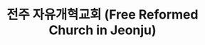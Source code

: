 ---
title: "전주 자유개혁교회 (Free Reformed Church in Jeonju)"
name: "전주 자유개혁교회"
pronouns: "All Church Family"
status:
  icon: "book"
superuser: true
highlight_name: true
role: "하나님을 예배하며 말씀 위에 세워지는 교회"

organizations:
  - name: "전주 자유개혁교회"
    url: "https://frckorea.or.kr"

profiles:
  - icon: "at-symbol"
    label: "이메일 문의"
    url: "mailto:contact@frckorea.org"
  - icon: "facebook"
    label: "페이스북 페이지"
    url: "https://www.facebook.com/irpcfree?locale=ko_KR"
  - icon: "youtube"
    label: "유튜브 채널"
    url: "https://www.youtube.com/@FreeReformedChurch"

interests:
  - "말씀 중심의 예배와 신앙생활"
  - "교회 공동체의 사랑과 섬김"
  - "복음을 전하는 삶"
  - "다음세대 신앙 교육"

education:
  - area: "교회의 소개"
    institution: "전주 자유개혁교회"
    summary: |
      전주 자유개혁교회는 오직 성경에 기초한 개혁주의 신앙을 바탕으로
      하나님께 예배드리고, 성도 간의 사랑과 섬김을 실천하며,
      지역과 열방 가운데 복음을 전하는 교회입니다.

work:
  - position: "주일예배"
    company_name: "전주 자유개혁교회 본당"
    summary: |
      오전예배: 주일 오전 10시 ~ 12시 30분
      오후예배: 주일 오후 3시 ~ 4시
      하나님께 영광 돌리는 예배로 모든 성도가 함께합니다.
  - position: "화요모임"
    company_name: "전주 자유개혁교회"
    summary: |
      화요일 저녁 8시
      말씀과 찬양, 교제의 시간으로 함께 모입니다.
  - position: "수요모임"
    company_name: "전주 자유개혁교회"
    summary: |
      수요일 저녁 7시 30분
      말씀을 깊이 배우고 나누는 시간입니다.

languages:
  - name: "한국어"
    level: "Native"
  - name: "English"
    level: "Intermediate"

awards:
  - title: "창립"
    date: "1996-01-01"
    awarder: "전주 자유개혁교회"
    icon: "church"
    summary: |
      하나님의 은혜로 전주 자유개혁교회가
      전주에 창립되었습니다.

tabs:
  - id: "bio"
    name: "교회소개"
    url: "#전주-자유개혁교회-소개"
  - id: "worship"
    name: "예배안내"
    url: "#예배-및-모임-안내"
  - id: "communion"
    name: "성찬"
    url: "#성찬-안내"
  - id: "files"
    name: "자료실"
    url: "#자료실"
  - id: "location"
    name: "오시는길"
    url: "#오시는-길"
  - id: "contact"
    name: "연락처"
    url: "#연락처"

menu:
  main:
    - name: "홈"
      url: "/"
      weight: 10
    - name: "교회소개"
      url: "/about/"
      weight: 20
    - name: "예배안내"
      url: "/worship/"
      weight: 30
    - name: "성찬 및 모임"
      url: "/communion/"
      weight: 40
    - name: "오시는 길"
      url: "/location/"
      weight: 50
    - name: "연락처"
      url: "/contact/"
      weight: 60
---